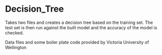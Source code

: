 # Decision_Tree
Takes two files and creates a decision tree based on the training set. The test set is then run against the built model and the
accuracy of the model is checked.

Data files and some boiler plate code provided by Victoria University of Wellington
